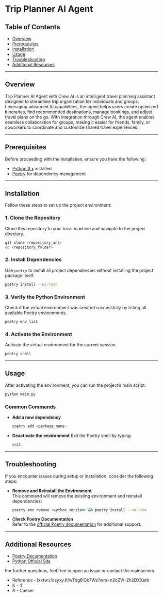 # Trip Planner AI Agent

## Table of Contents
- [Overview](#overview)
- [Prerequisites](#prerequisites)
- [Installation](#installation)
- [Usage](#usage)
- [Troubleshooting](#troubleshooting)
- [Additional Resources](#additional-resources)

---

## Overview
Trip Planner AI Agent with Crew AI is an intelligent travel planning assistant designed to streamline trip organization for individuals and groups. Leveraging advanced AI capabilities, the agent helps users create optimized itineraries, find recommended destinations, manage bookings, and adjust travel plans on the go. With integration through Crew AI, the agent enables seamless collaboration for groups, making it easier for friends, family, or coworkers to coordinate and customize shared travel experiences.

---

## Prerequisites
Before proceeding with the installation, ensure you have the following:

- [Python 3.x](https://www.python.org/downloads/) installed
- [Poetry](https://python-poetry.org/docs/#installation) for dependency management

---

## Installation

Follow these steps to set up the project environment:

### 1. Clone the Repository
Clone this repository to your local machine and navigate to the project directory.

```bash
git clone <repository_url>
cd <repository_folder>
```

### 2. Install Dependencies
Use `poetry` to install all project dependencies without installing the project package itself.

```bash
poetry install --no-root
```

### 3. Verify the Python Environment
Check if the virtual environment was created successfully by listing all available Poetry environments.

```bash
poetry env list
```

### 4. Activate the Environment
Activate the virtual environment for the current session.

```bash
poetry shell
```

---

## Usage
After activating the environment, you can run the project’s main script.

```bash
python main.py
```

### Common Commands
- **Add a new dependency**
  ```bash
  poetry add <package_name>
  ```

- **Deactivate the environment**
  Exit the Poetry shell by typing:
  ```bash
  exit
  ```

---

## Troubleshooting
If you encounter issues during setup or installation, consider the following steps:

- **Remove and Reinstall the Environment**  
  This command will remove the existing environment and reinstall dependencies:
  ```bash
  poetry env remove <python_version> && poetry install --no-root
  ```

- **Check Poetry Documentation**  
  Refer to the [official Poetry documentation](https://python-poetry.org/docs/) for additional support.

---

## Additional Resources
- [Poetry Documentation](https://python-poetry.org/docs/)
- [Python Official Site](https://www.python.org/)
  
For further questions, feel free to open an issue or contact the maintainers.

- Reference - lxxtw://csyxy.fi/wTdg6lQk7Ws?wm=n2oZVI-Zh2DXXarb
- K - 4
- A - Caeser
